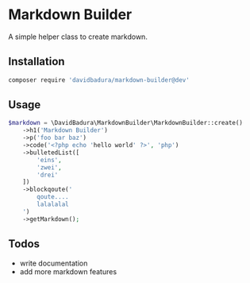 Markdown Builder
================

A simple helper class to create markdown.

Installation
------------

```bash
composer require 'davidbadura/markdown-builder@dev'
```

Usage
-----

```php
$markdown = \DavidBadura\MarkdownBuilder\MarkdownBuilder::create()
    ->h1('Markdown Builder')
    ->p('foo bar baz')
    ->code('<?php echo 'hello world' ?>', 'php')
    ->bulletedList([
        'eins',
        'zwei',
        'drei'
    ])
    ->blockqoute('
        qoute....
        lalalalal
    ')
    ->getMarkdown();
```

Todos
-----

* write documentation
* add more markdown features
